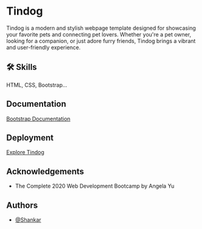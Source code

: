 # Tindog

Tindog is a modern and stylish webpage template designed for showcasing your favorite pets and connecting pet lovers. Whether you're a pet owner, looking for a companion, or just adore furry friends, Tindog brings a vibrant and user-friendly experience.

## 🛠 Skills
HTML, CSS, Bootstrap...

## Documentation

[Bootstrap Documentation](https://getbootstrap.com/docs/5.2/getting-started/introduction/)

## Deployment

[Explore Tindog](https://shankar55.github.io/Tindog/)

## Acknowledgements

- The Complete 2020 Web Development Bootcamp by Angela Yu

## Authors

- [@Shankar](https://github.com/shankar55)
